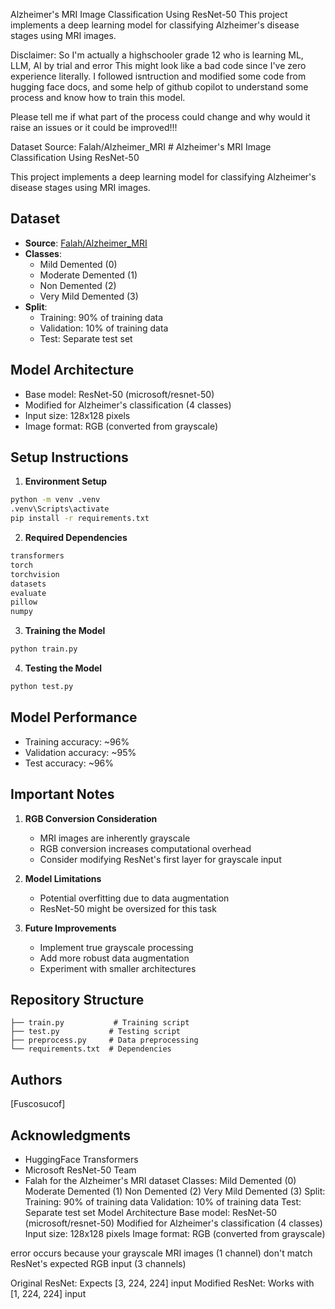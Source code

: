 Alzheimer's MRI Image Classification Using ResNet-50
This project implements a deep learning model for classifying Alzheimer's disease stages using MRI images.

Disclaimer: So I'm actually a highschooler grade 12 who is learning ML, LLM, AI by trial and error
This might look like a bad code since I've zero experience literally.
I followed isntruction and modified some code from hugging face docs, and some help of github copilot to understand some process and know how to train this model.

Please tell me if what part of the process could change and why would it raise an issues or it could be improved!!!

Dataset
Source: Falah/Alzheimer_MRI # Alzheimer's MRI Image Classification Using ResNet-50

This project implements a deep learning model for classifying Alzheimer's disease stages using MRI images.

## Dataset

- **Source**: [Falah/Alzheimer_MRI](https://huggingface.co/datasets/Falah/Alzheimer_MRI)
- **Classes**:
  - Mild Demented (0)
  - Moderate Demented (1)
  - Non Demented (2)
  - Very Mild Demented (3)
- **Split**: 
  - Training: 90% of training data
  - Validation: 10% of training data
  - Test: Separate test set

## Model Architecture

- Base model: ResNet-50 (microsoft/resnet-50)
- Modified for Alzheimer's classification (4 classes)
- Input size: 128x128 pixels
- Image format: RGB (converted from grayscale)

## Setup Instructions

1. **Environment Setup**
```bash
python -m venv .venv
.venv\Scripts\activate
pip install -r requirements.txt
```

2. **Required Dependencies**
```txt
transformers
torch
torchvision
datasets
evaluate
pillow
numpy
```

3. **Training the Model**
```bash
python train.py
```

4. **Testing the Model**
```bash
python test.py
```

## Model Performance

- Training accuracy: ~96%
- Validation accuracy: ~95%
- Test accuracy: ~96%

## Important Notes

1. **RGB Conversion Consideration**
   - MRI images are inherently grayscale
   - RGB conversion increases computational overhead
   - Consider modifying ResNet's first layer for grayscale input

2. **Model Limitations**
   - Potential overfitting due to data augmentation
   - ResNet-50 might be oversized for this task

3. **Future Improvements**
   - Implement true grayscale processing
   - Add more robust data augmentation
   - Experiment with smaller architectures

## Repository Structure

```
├── train.py           # Training script
├── test.py           # Testing script
├── preprocess.py     # Data preprocessing
└── requirements.txt  # Dependencies
```

## Authors

[Fuscosucof]

## Acknowledgments

- HuggingFace Transformers
- Microsoft ResNet-50 Team
- Falah for the Alzheimer's MRI dataset
Classes:
Mild Demented (0)
Moderate Demented (1)
Non Demented (2)
Very Mild Demented (3)
Split:
Training: 90% of training data
Validation: 10% of training data
Test: Separate test set
Model Architecture
Base model: ResNet-50 (microsoft/resnet-50)
Modified for Alzheimer's classification (4 classes)
Input size: 128x128 pixels
Image format: RGB (converted from grayscale)



error occurs because your grayscale MRI images (1 channel) don't match ResNet's expected RGB input (3 channels)

Original ResNet: Expects [3, 224, 224] input
Modified ResNet: Works with [1, 224, 224] input



